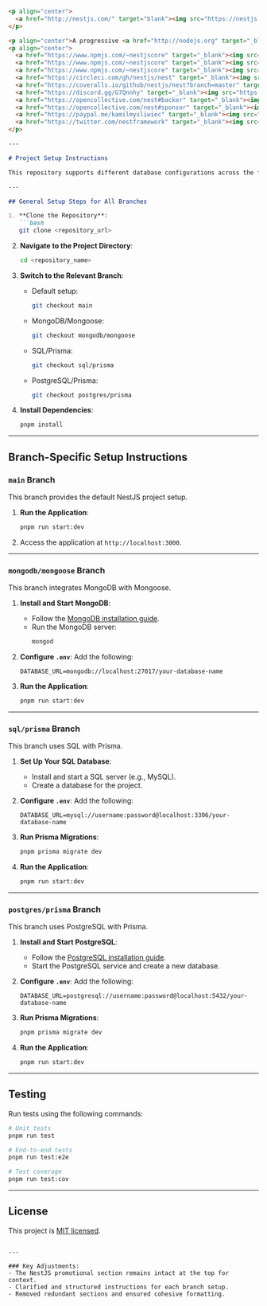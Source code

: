 ```markdown
<p align="center">
  <a href="http://nestjs.com/" target="blank"><img src="https://nestjs.com/img/logo-small.svg" width="120" alt="Nest Logo" /></a>
</p>

<p align="center">A progressive <a href="http://nodejs.org" target="_blank">Node.js</a> framework for building efficient and scalable server-side applications.</p>
<p align="center">
  <a href="https://www.npmjs.com/~nestjscore" target="_blank"><img src="https://img.shields.io/npm/v/@nestjs/core.svg" alt="NPM Version" /></a>
  <a href="https://www.npmjs.com/~nestjscore" target="_blank"><img src="https://img.shields.io/npm/l/@nestjs/core.svg" alt="Package License" /></a>
  <a href="https://www.npmjs.com/~nestjscore" target="_blank"><img src="https://img.shields.io/npm/dm/@nestjs/common.svg" alt="NPM Downloads" /></a>
  <a href="https://circleci.com/gh/nestjs/nest" target="_blank"><img src="https://img.shields.io/circleci/build/github/nestjs/nest/master" alt="CircleCI" /></a>
  <a href="https://coveralls.io/github/nestjs/nest?branch=master" target="_blank"><img src="https://coveralls.io/repos/github/nestjs/nest/badge.svg?branch=master#9" alt="Coverage" /></a>
  <a href="https://discord.gg/G7Qnnhy" target="_blank"><img src="https://img.shields.io/badge/discord-online-brightgreen.svg" alt="Discord"/></a>
  <a href="https://opencollective.com/nest#backer" target="_blank"><img src="https://opencollective.com/nest/backers/badge.svg" alt="Backers on Open Collective" /></a>
  <a href="https://opencollective.com/nest#sponsor" target="_blank"><img src="https://opencollective.com/nest/sponsors/badge.svg" alt="Sponsors on Open Collective" /></a>
  <a href="https://paypal.me/kamilmysliwiec" target="_blank"><img src="https://img.shields.io/badge/Donate-PayPal-ff3f59.svg" alt="Donate us"/></a>
  <a href="https://twitter.com/nestframework" target="_blank"><img src="https://img.shields.io/twitter/follow/nestframework.svg?style=social&label=Follow" alt="Follow us on Twitter"></a>
</p>

---

# Project Setup Instructions

This repository supports different database configurations across the following branches: `main`, `mongodb/mongoose`, `sql/prisma`, and `postgres/prisma`. Follow these steps to set up the project for your chosen branch.

---

## General Setup Steps for All Branches

1. **Clone the Repository**:
   ```bash
   git clone <repository_url>
   ```

2. **Navigate to the Project Directory**:
   ```bash
   cd <repository_name>
   ```

3. **Switch to the Relevant Branch**:
   - Default setup:
     ```bash
     git checkout main
     ```
   - MongoDB/Mongoose:
     ```bash
     git checkout mongodb/mongoose
     ```
   - SQL/Prisma:
     ```bash
     git checkout sql/prisma
     ```
   - PostgreSQL/Prisma:
     ```bash
     git checkout postgres/prisma
     ```

4. **Install Dependencies**:
   ```bash
   pnpm install
   ```

---

## Branch-Specific Setup Instructions

### `main` Branch

This branch provides the default NestJS project setup.

1. **Run the Application**:
   ```bash
   pnpm run start:dev
   ```
2. Access the application at `http://localhost:3000`.

---

### `mongodb/mongoose` Branch

This branch integrates MongoDB with Mongoose.

1. **Install and Start MongoDB**:
   - Follow the [MongoDB installation guide](https://www.mongodb.com/docs/manual/installation/).
   - Run the MongoDB server:
     ```bash
     mongod
     ```

2. **Configure `.env`**:
   Add the following:
   ```env
   DATABASE_URL=mongodb://localhost:27017/your-database-name
   ```

3. **Run the Application**:
   ```bash
   pnpm run start:dev
   ```

---

### `sql/prisma` Branch

This branch uses SQL with Prisma.

1. **Set Up Your SQL Database**:
   - Install and start a SQL server (e.g., MySQL).
   - Create a database for the project.

2. **Configure `.env`**:
   Add the following:
   ```env
   DATABASE_URL=mysql://username:password@localhost:3306/your-database-name
   ```

3. **Run Prisma Migrations**:
   ```bash
   pnpm prisma migrate dev
   ```

4. **Run the Application**:
   ```bash
   pnpm run start:dev
   ```

---

### `postgres/prisma` Branch

This branch uses PostgreSQL with Prisma.

1. **Install and Start PostgreSQL**:
   - Follow the [PostgreSQL installation guide](https://www.postgresql.org/download/).
   - Start the PostgreSQL service and create a new database.

2. **Configure `.env`**:
   Add the following:
   ```env
   DATABASE_URL=postgresql://username:password@localhost:5432/your-database-name
   ```

3. **Run Prisma Migrations**:
   ```bash
   pnpm prisma migrate dev
   ```

4. **Run the Application**:
   ```bash
   pnpm run start:dev
   ```

---

## Testing

Run tests using the following commands:
```bash
# Unit tests
pnpm run test

# End-to-end tests
pnpm run test:e2e

# Test coverage
pnpm run test:cov
```

---

## License

This project is [MIT licensed](./LICENSE).
```

---

### Key Adjustments:
- The NestJS promotional section remains intact at the top for context.
- Clarified and structured instructions for each branch setup.
- Removed redundant sections and ensured cohesive formatting.
